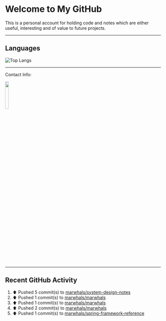 # Welcome to My GitHub

This is a personal account for holding code and notes which are either useful, interesting and of value to future projects.

---
## Languages

![Top Langs](https://github-readme-stats.vercel.app/api/top-langs/?username=marwhals&layout=compact&bg_color=282c34&text_color=ffffff&title_color=ff5733)
 
---
Contact Info:

<a href="https://www.linkedin.com/in/marjanmubarok/">
  <img src="https://upload.wikimedia.org/wikipedia/commons/0/01/LinkedIn_Logo.svg" width="15%">
</a>

---

## Recent GitHub Activity

<!--RECENT_ACTIVITY:start-->
1. ⬆️ Pushed 5 commit(s) to [marwhals/system-design-notes](https://github.com/marwhals/system-design-notes)<br>
2. ⬆️ Pushed 1 commit(s) to [marwhals/marwhals](https://github.com/marwhals/marwhals)<br>
3. ⬆️ Pushed 1 commit(s) to [marwhals/marwhals](https://github.com/marwhals/marwhals)<br>
4. ⬆️ Pushed 2 commit(s) to [marwhals/marwhals](https://github.com/marwhals/marwhals)<br>
5. ⬆️ Pushed 1 commit(s) to [marwhals/spring-framework-reference](https://github.com/marwhals/spring-framework-reference)<br>
<!--RECENT_ACTIVITY:end-->
